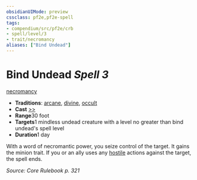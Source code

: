 ```yaml
---
obsidianUIMode: preview
cssclass: pf2e,pf2e-spell
tags:
- compendium/src/pf2e/crb
- spell/level/3
- trait/necromancy
aliases: ["Bind Undead"]
---
```

# Bind Undead *Spell 3*   
[necromancy](../../rules/traits/necromancy.md)  

- **Traditions**: [arcane](../../rules/traits/arcane.md), [divine](../../rules/traits/divine.md), [occult](../../rules/traits/occult.md)
- **Cast** [>>](../../rules/core-rulebook/chapter-9-playing-the-game.md#Actions "Two-Action") 
- **Range**30 foot
- **Targets**1 mindless undead creature with a level no greater than bind undead's spell level
- **Duration**1 day

With a word of necromantic power, you seize control of the target. It gains the minion trait. If you or an ally uses any [hostile](../../rules/conditions.md#Hostile) actions against the target, the spell ends.

*Source: Core Rulebook p. 321*